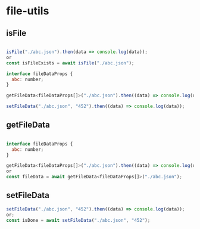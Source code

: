 # file-utils

## isFile

```javascript

isFile("./abc.json").then(data => console.log(data));
or
const isFileExists = await isFile("./abc.json");

interface fileDataProps {
  abc: number;
}

getFileData<fileDataProps[]>("./abc.json").then((data) => console.log(data));

setFileData("./abc.json", "452").then((data) => console.log(data));
```

## getFileData

```javascript

interface fileDataProps {
  abc: number;
}

getFileData<fileDataProps[]>("./abc.json").then((data) => console.log(data));
or
const fileData = await getFileData<fileDataProps[]>("./abc.json");
```

## setFileData

```javascript
setFileData("./abc.json", "452").then((data) => console.log(data));
or;
const isDone = await setFileData("./abc.json", "452");
```
